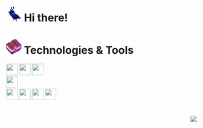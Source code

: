 <h1><img src="minecraft-blue.gif" width="40" height="40"> Hi there!</h1> 

<h1><img src="minecraft-enchanted-book.gif" width="40" height="40"> Technologies & Tools</h1>

<img src="https://cdn.jsdelivr.net/gh/devicons/devicon/icons/react/react-original.svg" width="30" height="30"></img>
<img src="https://cdn.jsdelivr.net/gh/devicons/devicon/icons/javascript/javascript-original.svg" width="30" height="30"></img>
<img src="https://cdn.jsdelivr.net/gh/devicons/devicon/icons/typescript/typescript-original.svg" width="30" height="30"></img>  
<img src="https://cdn.jsdelivr.net/gh/devicons/devicon/icons/visualstudio/visualstudio-plain.svg" width="30" height="30"></img>
<br/>
<img src="https://cdn.jsdelivr.net/gh/devicons/devicon/icons/csharp/csharp-original.svg" width="30" height="30"></img>
<img src="https://cdn.jsdelivr.net/gh/devicons/devicon/icons/dotnetcore/dotnetcore-original.svg" width="30" height="30"></img>
<img src="https://cdn.jsdelivr.net/gh/devicons/devicon/icons/postgresql/postgresql-original.svg" width="30" height="30"></img>
<img src="https://cdn.jsdelivr.net/gh/devicons/devicon/icons/vscode/vscode-original.svg" width="30" height="30"></img>
<!-- <img src="https://cdn.jsdelivr.net/gh/devicons/devicon/icons/docker/docker-original.svg" width="30" height="30" align="center"></img> -->
###
  #
  
<div align="right"> 
    <a href="https://t.me/viaside" target="_blank"><img src="https://img.shields.io/badge/-Telegram-125999?style=for-the-badge&logo=telegram&logoColor=white" /></a>
</div>
